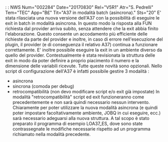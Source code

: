  :  : NWS Num="002284" Date="20170830" Rel="V5R1" Atr="S. Pedrelli" Tem="TEC" App="B£" Tit="A37 in modalità batch (asincrona)." Sts="20"
E' stata rilasciata una nuova versione dell'A37 con la possibilità di eseguire le exit in batch in
modalità asincrona. In questo modo la risposta alla FUN richiesta dal provider arriva subito, senza
attendere che la exit abbia finito l'elaborazione.
Questo consente un accodamento più efficiente delle richieste da parte del provider e inoltre, in caso di errore nell'esecuzione del plugin, il provider (e di conseguenza il relativo A37) continua a
funzionare correttamente.
E' inoltre possibile eseguire la exit in un ambiente diverso da quello del provider.
Contestualmente è stata revisionata la struttura delle exit in modo da poter definire a proprio piacimento il numero e la dimensione delle variabili ricevute.
Tutte queste novità sono opzionali. Nello script di configurazione dell'A37 è infatti possibile gestire 3 modalità : 
- asincrona
- sincrona (comoda per debug)
- retrocompatibilità (non devo modificare script e/o exit già impostate)
In modalità "retrocompatibilità" script ed exit funzioneranno come precedentemente e non sarà quindi
necessario nessun intervento.
Chiaramente per poter utilizzare la nuova modalità asincrona (e quindi poter impostare facoltativamente ambiente, JOBQ in cui eseguire, ecc.) sarà necessario adeguarsi alla nuova struttura. A tal scopo è stato preparato il programma di esempio LOA37_ES, dove sono state contrassegnate le modifiche necessarie rispetto ad un programma richiamato nella modalità precedente.
